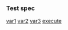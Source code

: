 ### Test spec

[var1](- "#var1")
[var2](- "#var2")
[var3](- "#var3")
[execute](- "consumeString(#var2<caret>)")
